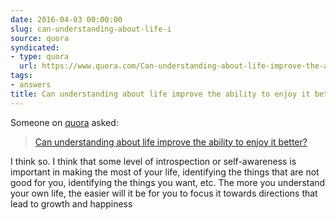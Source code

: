 ```yaml
---
date: 2016-04-03 00:00:00
slug: can-understanding-about-life-i
source: quora
syndicated:
- type: quora
  url: https://www.quora.com/Can-understanding-about-life-improve-the-ability-to-enjoy-it-better/answer/Roy-Tang
tags:
- answers
title: Can understanding about life improve the ability to enjoy it better?
---
```


Someone on [quora](https://quora.com) asked:

> [Can understanding about life improve the ability to enjoy it better?](https://www.quora.com/Can-understanding-about-life-improve-the-ability-to-enjoy-it-better/answer/Roy-Tang)


I think so. I think that some level of introspection or self-awareness is important in making the most of your life, identifying the things that are not good for you, identifying the things you want, etc. The more you understand your own life, the easier will it be for you to focus it towards directions that lead to growth and happiness